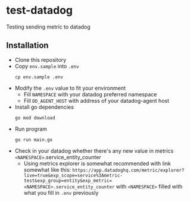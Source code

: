 # test-datadog
Testing sending metric to datadog

## Installation
- Clone this repository
- Copy `env.sample` into `.env`
	```
	cp env.sample .env
	```
- Modify the `.env` value to fit your environment
  - Fill `NAMESPACE` with your datadog preferred namespace
  - Fill `DD_AGENT_HOST` with address of your datadog-agent host
- Install go dependencies
	```
	go mod download
	```
- Run program
	```
	go run main.go
	```
- Check in your datadog whether there's any new value in metrics `<NAMESPACE>`.service_entity_counter
  - Using metrics explorer is somewhat recommended with link somewhat like this: `https://app.datadoghq.com/metric/explorer?live=true&exp_scope=service%3Ametric-test&exp_group=entity&exp_metric=<NAMESPACE>.service_entity_counter` with `<NAMESPACE>` filled with what you fill in `.env` previously
